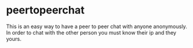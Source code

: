 # peertopeerchat
This is an easy way to have a peer to peer chat with anyone anonymously.
In order to chat with the other person you must know their ip and they yours.
